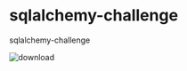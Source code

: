 # sqlalchemy-challenge
sqlalchemy-challenge

![download](https://github.com/CBURKHARDT47/sqlalchemy-challenge/assets/128064003/e92fafb5-d4b5-4293-9da8-1f2edf20468b)
